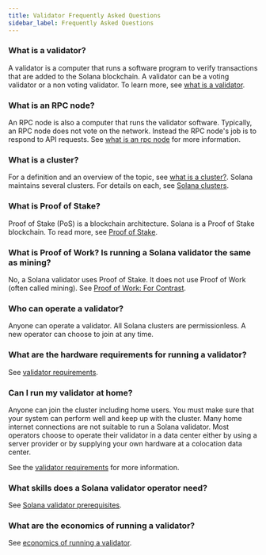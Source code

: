 ```yaml
---
title: Validator Frequently Asked Questions
sidebar_label: Frequently Asked Questions
---
```


### What is a validator?

A validator is a computer that runs a software program to verify transactions that are added to the Solana blockchain.  A validator can be a voting validator or a non voting validator. To learn more, see [what is a validator](./overview/what-is-a-validator.md).

### What is an RPC node?

An RPC node is also a computer that runs the validator software.  Typically, an RPC node does not vote on the network.  Instead the RPC node's job is to respond to API requests.  See [what is an rpc node](./overview/what-is-an-rpc-node.md) for more information.

### What is a cluster?

For a definition and an overview of the topic, see [what is a cluster?](../cluster/overview.md). Solana maintains several clusters. For details on each, see [Solana clusters](../clusters.md).

### What is Proof of Stake?

Proof of Stake (PoS) is a blockchain architecture. Solana is a Proof of Stake blockchain. To read more, see [Proof of Stake](./overview/what-is-a-validator.md#proof-of-stake).

### What is Proof of Work? Is running a Solana validator the same as mining?

No, a Solana validator uses Proof of Stake. It does not use Proof of Work (often called mining). See [Proof of Work: For Contrast](./overview/what-is-a-validator.md#proof-of-stake).

### Who can operate a validator?

Anyone can operate a validator.  All Solana clusters are permissionless. A new operator can choose to join at any time.

### What are the hardware requirements for running a validator?

See [validator requirements](../running-validator/validator-reqs.md).

### Can I run my validator at home?

Anyone can join the cluster including home users. You must make sure that your system can perform well and keep up with the cluster. Many home internet connections are not suitable to run a Solana validator.  Most operators choose to operate their validator in a data center either by using a server provider or by supplying your own hardware at a colocation data center.

See the [validator requirements](../running-validator/validator-reqs.md) for more information.

### What skills does a Solana validator operator need?

See [Solana validator prerequisites](./overview/validator-prerequisites.md).

### What are the economics of running a validator?

See [economics of running a validator](./overview/running-validator-or-rpc-node.md#economics-of-running-a-validator).


